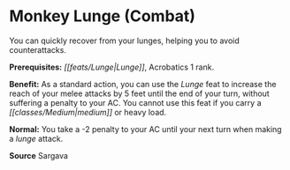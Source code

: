 ﻿---
cssclass: [feats]

---
# Monkey Lunge (Combat)

You can quickly recover from your lunges, helping you to avoid counterattacks.

**Prerequisites:** _[[feats/Lunge|Lunge]]_, Acrobatics 1 rank.

**Benefit:** As a standard action, you can use the _Lunge_ feat to increase the reach of your melee attacks by 5 feet until the end of your turn, without suffering a penalty to your AC. You cannot use this feat if you carry a _[[classes/Medium|medium]]_ or heavy load.

**Normal:** You take a -2 penalty to your AC until your next turn when making a _lunge_ attack.

**Source** Sargava
